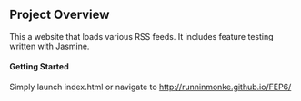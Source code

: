 ## Project Overview

This a website that loads various RSS feeds. It includes feature testing written with Jasmine.

#### Getting Started

Simply launch index.html or navigate to http://runninmonke.github.io/FEP6/
